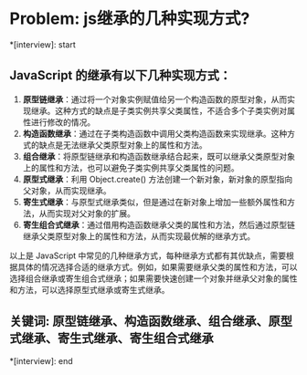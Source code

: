 # Problem: js继承的几种实现方式?

*[interview]: start

## JavaScript 的继承有以下几种实现方式：
1. **原型链继承**：通过将一个对象实例赋值给另一个构造函数的原型对象，从而实现继承。这种方式的缺点是子类实例共享父类属性，不适合多个子类实例对属性进行修改的情况。
2. **构造函数继承**：通过在子类构造函数中调用父类构造函数来实现继承。这种方式的缺点是无法继承父类原型对象上的属性和方法。
3. **组合继承**：将原型链继承和构造函数继承结合起来，既可以继承父类原型对象上的属性和方法，也可以避免子类实例共享父类属性的问题。
4. **原型式继承**：利用 Object.create() 方法创建一个新对象，新对象的原型指向父对象，从而实现继承。
5. **寄生式继承**：与原型式继承类似，但是通过在新对象上增加一些额外属性和方法，从而实现对父对象的扩展。
6. **寄生组合式继承**：通过借用构造函数继承父类的属性和方法，然后通过原型链继承父类原型对象上的属性和方法，从而实现最优解的继承方式。

以上是 JavaScript 中常见的几种继承方式，每种继承方式都有其优缺点，需要根据具体的情况选择合适的继承方式。例如，如果需要继承父类的属性和方法，可以选择组合继承或寄生组合式继承；如果需要快速创建一个对象并继承父对象的属性和方法，可以选择原型式继承或寄生式继承。

## 关键词: 原型链继承、构造函数继承、组合继承、原型式继承、寄生式继承、寄生组合式继承
*[interview]: end
